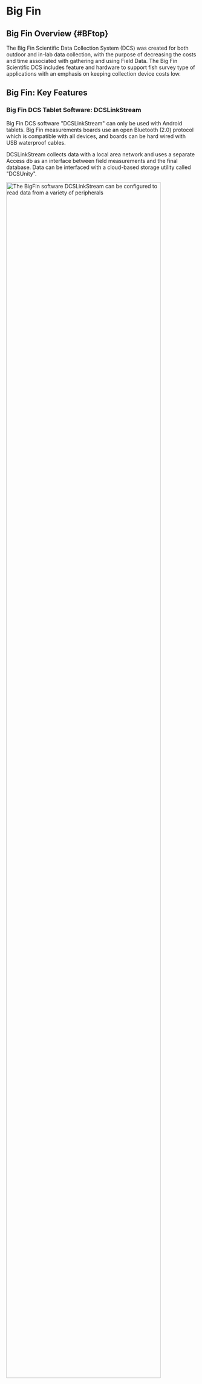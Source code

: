 # Big Fin

## Big Fin Overview  {#BFtop} 

The Big Fin Scientific Data Collection System (DCS) was created for both outdoor and in-lab data collection, with the purpose of decreasing the costs and time associated with gathering and using Field Data. The Big Fin Scientific DCS includes feature and hardware to support fish survey type of applications with an emphasis on keeping collection device costs low.

## Big Fin: Key Features 

### Big Fin DCS Tablet Software: DCSLinkStream 

Big Fin DCS software "DCSLinkStream" can only be used with Android tablets.  Big Fin measurements boards use an open Bluetooth (2.0) protocol which is compatible with all devices, and boards can be hard wired with USB waterproof cables.  

DCSLinkStream collects data with a local area network and uses a separate Access db as an interface between field measurements and the final database. Data can be interfaced with a cloud-based storage utility called "DCSUnity".

<div class="figure">
<img src="images/BigFin/DCS_peripherals.JPG" alt="The BigFin software DCSLinkStream can be configured to read data from a variety of peripherals" width="90%" />
<p class="caption">(\#fig:DCSperi)The BigFin software DCSLinkStream can be configured to read data from a variety of peripherals</p>
</div>

<div class="figure">
<img src="images/BigFin/DCS_layers.JPG" alt="The BigFin software DCSLinkStream is organized into three generic layers that can be customized for the individual application" width="90%" />
<p class="caption">(\#fig:DCSlayr)The BigFin software DCSLinkStream is organized into three generic layers that can be customized for the individual application</p>
</div>


<div class="figure">
<img src="images/BigFin/BigFin3.PNG" alt="Screen shot of the DCSLinkStream form within the 'Batch' layer" width="90%" />
<p class="caption">(\#fig:DCSbatch)Screen shot of the DCSLinkStream form within the 'Batch' layer</p>
</div>

<div class="figure">
<img src="images/BigFin/BigFin1.PNG" alt="Screen shot of the DCSLinkStream form within the 'Record' layer" width="90%" />
<p class="caption">(\#fig:DCSrec)Screen shot of the DCSLinkStream form within the 'Record' layer</p>
</div>


<div class="figure">
<img src="images/BigFin/BigFin5.PNG" alt="Screen shot of the DCSLinkStream form within the 'Record' layer" width="90%" />
<p class="caption">(\#fig:DCSrec2)Screen shot of the DCSLinkStream form within the 'Record' layer</p>
</div>



<div class="figure">
<img src="images/BigFin/DCS_realtime.JPG" alt="The BigFin software DCSLinkStream provides real-time feedback, both in graphical frequencies and tallied data summaries." width="90%" />
<p class="caption">(\#fig:DCSgraph)The BigFin software DCSLinkStream provides real-time feedback, both in graphical frequencies and tallied data summaries.</p>
</div>



<div class="figure">
<img src="images/BigFin/BigFin6.PNG" alt="The BigFin software DCSLinkStream can be configured to read data from a variety of peripherals" width="90%" />
<p class="caption">(\#fig:DCSedit)The BigFin software DCSLinkStream can be configured to read data from a variety of peripherals</p>
</div>



### Big Fin DCS Web Based Tool: DCSUnity

<div class="figure">
<img src="images/BigFin/DCSUnity.JPG" alt="The BigFin DCSUnity software provides a web based data repository and data viewing/organizing interface.  Field data from DSC-LinkStream is automatically pushed to the DCS-Unity online Account." width="90%" />
<p class="caption">(\#fig:DCSunity)The BigFin DCSUnity software provides a web based data repository and data viewing/organizing interface.  Field data from DSC-LinkStream is automatically pushed to the DCS-Unity online Account.</p>
</div>




<div class="figure">
<img src="images/BigFin/Modular.JPG" alt="The BigFin software products and the fish boards may be used separately or configured together" width="90%" />
<p class="caption">(\#fig:BFmod)The BigFin software products and the fish boards may be used separately or configured together</p>
</div>

### Big Fin Digital Data-Capture Boards

Big Fin measurement boards can be manufactured in any length up to the largest size, 2.5 meters. Boards are waterproof, lightweight, rugged, and can wash down easily; Easy to maintain. Big Fin boards interface directly with DCSLinkStream and the user can program many input keys along the board. The measurement resolution of the board is 100 microns. The boards gets calibrated initially and can be re-calibrated in 30 seconds. Drift is temperature dependent but the unit does not drift quickly because the electronics keep it warm and relatively stable. 

<div class="figure">
<img src="images/BigFin/BigFin9.PNG" alt="BigFin CEO Chris Carroll demonstrating the water proof control center of the fish measurement boards" width="90%" />
<p class="caption">(\#fig:BFboard1)BigFin CEO Chris Carroll demonstrating the water proof control center of the fish measurement boards</p>
</div>


<div class="figure">
<img src="images/BigFin/BigFin15.PNG" alt="BigFin CEO Chris Carroll demonstrating the use of the stylis with the programmed short-cut buttons for species or other category." width="90%" />
<p class="caption">(\#fig:BFboard2)BigFin CEO Chris Carroll demonstrating the use of the stylis with the programmed short-cut buttons for species or other category.</p>
</div>




<div class="figure">
<img src="images/BigFin/BigFin10.PNG" alt="BigFin CEO Chris Carroll demonstrating the battery pack on the back of the fish boards which may be changed out if necessary." width="90%" />
<p class="caption">(\#fig:BFboard3)BigFin CEO Chris Carroll demonstrating the battery pack on the back of the fish boards which may be changed out if necessary.</p>
</div>


<div class="figure">
<img src="images/BigFin/fish.PNG" alt="In 2023, business is moving towards selling board specs so client can 3D print the entire board." width="90%" />
<p class="caption">(\#fig:BF3d)In 2023, business is moving towards selling board specs so client can 3D print the entire board.</p>
</div>


<div class="figure">
<img src="images/BigFin/fish2.PNG" alt="In 2023, business is moving towards selling board specs so client can 3D print the entire board." width="90%" />
<p class="caption">(\#fig:BF3d2)In 2023, business is moving towards selling board specs so client can 3D print the entire board.</p>
</div>


## Big Fin: Criteria Tables

###  Big Fin: Forms Options






<div style="border: 1px solid #ddd; padding: 0px; overflow-y: scroll; height:600px; overflow-x: scroll; width:800px; "><table class=" lightable-paper table" style='font-family: "Arial Narrow", arial, helvetica, sans-serif; margin-left: auto; margin-right: auto; font-size: 18px; width: auto !important; margin-left: auto; margin-right: auto;'>
<caption style="font-size: initial !important;">(\#tab:BFform)Forms Options</caption>
 <thead>
  <tr>
   <th style="text-align:left;position: sticky; top:0; background-color: #FFFFFF;position: sticky; top:0; background-color: #FFFFFF;"> Category </th>
   <th style="text-align:left;position: sticky; top:0; background-color: #FFFFFF;position: sticky; top:0; background-color: #FFFFFF;"> Feature </th>
   <th style="text-align:left;position: sticky; top:0; background-color: #FFFFFF;position: sticky; top:0; background-color: #FFFFFF;"> Available </th>
   <th style="text-align:left;position: sticky; top:0; background-color: #FFFFFF;position: sticky; top:0; background-color: #FFFFFF;"> Description </th>
   <th style="text-align:left;position: sticky; top:0; background-color: #FFFFFF;position: sticky; top:0; background-color: #FFFFFF;"> Group Notes </th>
   <th style="text-align:left;position: sticky; top:0; background-color: #FFFFFF;position: sticky; top:0; background-color: #FFFFFF;"> External  Reviews </th>
  </tr>
 </thead>
<tbody>
  <tr>
   <td style="text-align:left;min-width: 2.5cm; font-weight: bold;max-width: 3cm; font-weight: bold;"> Data entry validation/QC </td>
   <td style="text-align:left;min-width: 2.5cm; max-width: 3cm; "> Geo-referencing </td>
   <td style="text-align:left;min-width: 1.5cm; max-width: 2cm; "> Yes </td>
   <td style="text-align:left;min-width: 2cm; max-width: 5cm; "> Can read any data in a NMEA data stream and/or can record continuous GPS data. </td>
   <td style="text-align:left;min-width: 2cm; max-width: 5cm; ">  </td>
   <td style="text-align:left;min-width: 2cm; max-width: 5cm; ">  </td>
  </tr>
  <tr>
   <td style="text-align:left;min-width: 2.5cm; font-weight: bold;max-width: 3cm; font-weight: bold;">  </td>
   <td style="text-align:left;min-width: 2.5cm; max-width: 3cm; "> Constrained choices from a list </td>
   <td style="text-align:left;min-width: 1.5cm; max-width: 2cm; "> Yes </td>
   <td style="text-align:left;min-width: 2cm; max-width: 5cm; "> User entries can be constrained via drop-down boxes, allowed-entry lists, or range checks. </td>
   <td style="text-align:left;min-width: 2cm; max-width: 5cm; ">  </td>
   <td style="text-align:left;min-width: 2cm; max-width: 5cm; ">  </td>
  </tr>
  <tr>
   <td style="text-align:left;min-width: 2.5cm; font-weight: bold;max-width: 3cm; font-weight: bold;">  </td>
   <td style="text-align:left;min-width: 2.5cm; max-width: 3cm; "> Rules guiding answer series (e.g., “Conditional Questions” and “Skips”) </td>
   <td style="text-align:left;min-width: 1.5cm; max-width: 2cm; "> Yes </td>
   <td style="text-align:left;min-width: 2cm; max-width: 5cm; "> Data fields can appear or disappear based on entries made in other fields.   Data fields can be defined as ‘required.’  Data fields can appear or disappear based on entries made in other fields. </td>
   <td style="text-align:left;min-width: 2cm; max-width: 5cm; ">  </td>
   <td style="text-align:left;min-width: 2cm; max-width: 5cm; ">  </td>
  </tr>
  <tr>
   <td style="text-align:left;min-width: 2.5cm; font-weight: bold;max-width: 3cm; font-weight: bold;">  </td>
   <td style="text-align:left;min-width: 2.5cm; max-width: 3cm; "> Constrained choices from an external table or set of rules </td>
   <td style="text-align:left;min-width: 1.5cm; max-width: 2cm; "> Yes </td>
   <td style="text-align:left;min-width: 2cm; max-width: 5cm; "> Can compute responses; For example, entered weight data can be checked against predicted values from species-specific l-w regression parameters. </td>
   <td style="text-align:left;min-width: 2cm; max-width: 5cm; ">  </td>
   <td style="text-align:left;min-width: 2cm; max-width: 5cm; ">  </td>
  </tr>
  <tr>
   <td style="text-align:left;min-width: 2.5cm; font-weight: bold;max-width: 3cm; font-weight: bold;">  </td>
   <td style="text-align:left;min-width: 2.5cm; max-width: 3cm; "> Form Version Control </td>
   <td style="text-align:left;min-width: 1.5cm; max-width: 2cm; "> Yes </td>
   <td style="text-align:left;min-width: 2cm; max-width: 5cm; ">  </td>
   <td style="text-align:left;min-width: 2cm; max-width: 5cm; ">  </td>
   <td style="text-align:left;min-width: 2cm; max-width: 5cm; ">  </td>
  </tr>
  <tr>
   <td style="text-align:left;min-width: 2.5cm; font-weight: bold;max-width: 3cm; font-weight: bold;">  </td>
   <td style="text-align:left;min-width: 2.5cm; max-width: 3cm; "> Real-time Data Review </td>
   <td style="text-align:left;min-width: 1.5cm; max-width: 2cm; "> Yes </td>
   <td style="text-align:left;min-width: 2cm; max-width: 5cm; "> There are several ways to view entered data. </td>
   <td style="text-align:left;min-width: 2cm; max-width: 5cm; ">  </td>
   <td style="text-align:left;min-width: 2cm; max-width: 5cm; ">  </td>
  </tr>
  <tr>
   <td style="text-align:left;min-width: 2.5cm; font-weight: bold;max-width: 3cm; font-weight: bold;">  </td>
   <td style="text-align:left;min-width: 2.5cm; max-width: 3cm; "> Real-time Edit (“on the fly”) </td>
   <td style="text-align:left;min-width: 1.5cm; max-width: 2cm; "> Yes </td>
   <td style="text-align:left;min-width: 2cm; max-width: 5cm; "> Data can be altered either within the FEED application or directly in the Access data base </td>
   <td style="text-align:left;min-width: 2cm; max-width: 5cm; ">  </td>
   <td style="text-align:left;min-width: 2cm; max-width: 5cm; ">  </td>
  </tr>
  <tr>
   <td style="text-align:left;min-width: 2.5cm; font-weight: bold;max-width: 3cm; font-weight: bold;"> Ease of Form Development </td>
   <td style="text-align:left;min-width: 2.5cm; max-width: 3cm; "> Intuitive form design tool </td>
   <td style="text-align:left;min-width: 1.5cm; max-width: 2cm; "> No </td>
   <td style="text-align:left;min-width: 2cm; max-width: 5cm; "> The software interprets instructions from a clear text file written in a proprietary scripting language. These instructions tell the software how to interact with the bespoke MS Access data base and with any external devices as well as how to present data screens to the users. </td>
   <td style="text-align:left;min-width: 2cm; max-width: 5cm; ">  </td>
   <td style="text-align:left;min-width: 2cm; max-width: 5cm; ">  </td>
  </tr>
  <tr>
   <td style="text-align:left;min-width: 2.5cm; font-weight: bold;max-width: 3cm; font-weight: bold;">  </td>
   <td style="text-align:left;min-width: 2.5cm; max-width: 3cm; "> Coding language required? </td>
   <td style="text-align:left;min-width: 1.5cm; max-width: 2cm; "> Yes </td>
   <td style="text-align:left;min-width: 2cm; max-width: 5cm; "> See above </td>
   <td style="text-align:left;min-width: 2cm; max-width: 5cm; ">  </td>
   <td style="text-align:left;min-width: 2cm; max-width: 5cm; ">  </td>
  </tr>
  <tr>
   <td style="text-align:left;min-width: 2.5cm; font-weight: bold;max-width: 3cm; font-weight: bold;">  </td>
   <td style="text-align:left;min-width: 2.5cm; max-width: 3cm; "> Different styles of question types </td>
   <td style="text-align:left;min-width: 1.5cm; max-width: 2cm; "> Yes </td>
   <td style="text-align:left;min-width: 2cm; max-width: 5cm; ">  </td>
   <td style="text-align:left;min-width: 2cm; max-width: 5cm; ">  </td>
   <td style="text-align:left;min-width: 2cm; max-width: 5cm; ">  </td>
  </tr>
  <tr>
   <td style="text-align:left;min-width: 2.5cm; font-weight: bold;max-width: 3cm; font-weight: bold;">  </td>
   <td style="text-align:left;min-width: 2.5cm; max-width: 3cm; "> Flexibility to configure in a logical order for field entry (e.g., nested desgin) </td>
   <td style="text-align:left;min-width: 1.5cm; max-width: 2cm; "> Yes </td>
   <td style="text-align:left;min-width: 2cm; max-width: 5cm; "> Each application is customized according to the survey’s needs and specifications. </td>
   <td style="text-align:left;min-width: 2cm; max-width: 5cm; ">  </td>
   <td style="text-align:left;min-width: 2cm; max-width: 5cm; ">  </td>
  </tr>
  <tr>
   <td style="text-align:left;min-width: 2.5cm; font-weight: bold;max-width: 3cm; font-weight: bold;"> Other IEP Survey needs </td>
   <td style="text-align:left;min-width: 2.5cm; max-width: 3cm; "> Permissions Management </td>
   <td style="text-align:left;min-width: 1.5cm; max-width: 2cm; "> No </td>
   <td style="text-align:left;min-width: 2cm; max-width: 5cm; "> Permissions management is not a feature. </td>
   <td style="text-align:left;min-width: 2cm; max-width: 5cm; ">  </td>
   <td style="text-align:left;min-width: 2cm; max-width: 5cm; ">  </td>
  </tr>
  <tr>
   <td style="text-align:left;min-width: 2.5cm; font-weight: bold;max-width: 3cm; font-weight: bold;">  </td>
   <td style="text-align:left;min-width: 2.5cm; max-width: 3cm; "> Muti-users of an app </td>
   <td style="text-align:left;min-width: 1.5cm; max-width: 2cm; "> Yes </td>
   <td style="text-align:left;min-width: 2cm; max-width: 5cm; ">  </td>
   <td style="text-align:left;min-width: 2cm; max-width: 5cm; ">  </td>
   <td style="text-align:left;min-width: 2cm; max-width: 5cm; ">  </td>
  </tr>
  <tr>
   <td style="text-align:left;min-width: 2.5cm; font-weight: bold;max-width: 3cm; font-weight: bold;">  </td>
   <td style="text-align:left;min-width: 2.5cm; max-width: 3cm; "> Off-line capacity </td>
   <td style="text-align:left;min-width: 1.5cm; max-width: 2cm; "> Yes </td>
   <td style="text-align:left;min-width: 2cm; max-width: 5cm; ">  </td>
   <td style="text-align:left;min-width: 2cm; max-width: 5cm; ">  </td>
   <td style="text-align:left;min-width: 2cm; max-width: 5cm; ">  </td>
  </tr>
  <tr>
   <td style="text-align:left;min-width: 2.5cm; font-weight: bold;max-width: 3cm; font-weight: bold;"> User Accessability </td>
   <td style="text-align:left;min-width: 2.5cm; max-width: 3cm; "> Multiple-language options </td>
   <td style="text-align:left;min-width: 1.5cm; max-width: 2cm; "> No </td>
   <td style="text-align:left;min-width: 2cm; max-width: 5cm; ">  </td>
   <td style="text-align:left;min-width: 2cm; max-width: 5cm; ">  </td>
   <td style="text-align:left;min-width: 2cm; max-width: 5cm; ">  </td>
  </tr>
  <tr>
   <td style="text-align:left;min-width: 2.5cm; font-weight: bold;max-width: 3cm; font-weight: bold;">  </td>
   <td style="text-align:left;min-width: 2.5cm; max-width: 3cm; "> Font adjustment/Speak-to-text </td>
   <td style="text-align:left;min-width: 1.5cm; max-width: 2cm; "> No </td>
   <td style="text-align:left;min-width: 2cm; max-width: 5cm; ">  </td>
   <td style="text-align:left;min-width: 2cm; max-width: 5cm; ">  </td>
   <td style="text-align:left;min-width: 2cm; max-width: 5cm; ">  </td>
  </tr>
</tbody>
</table></div>





### Big Fin: Data Interface {#BFdat}


<div style="border: 1px solid #ddd; padding: 0px; overflow-y: scroll; height:600px; overflow-x: scroll; width:800px; "><table class=" lightable-paper table" style='font-family: "Arial Narrow", arial, helvetica, sans-serif; margin-left: auto; margin-right: auto; font-size: 18px; width: auto !important; margin-left: auto; margin-right: auto;'>
<caption style="font-size: initial !important;">(\#tab:BFdat)Data Interface Options</caption>
 <thead>
  <tr>
   <th style="text-align:left;position: sticky; top:0; background-color: #FFFFFF;position: sticky; top:0; background-color: #FFFFFF;"> Category </th>
   <th style="text-align:left;position: sticky; top:0; background-color: #FFFFFF;position: sticky; top:0; background-color: #FFFFFF;"> Feature </th>
   <th style="text-align:left;position: sticky; top:0; background-color: #FFFFFF;position: sticky; top:0; background-color: #FFFFFF;"> Available </th>
   <th style="text-align:left;position: sticky; top:0; background-color: #FFFFFF;position: sticky; top:0; background-color: #FFFFFF;"> Description </th>
   <th style="text-align:left;position: sticky; top:0; background-color: #FFFFFF;position: sticky; top:0; background-color: #FFFFFF;"> Group Notes </th>
   <th style="text-align:left;position: sticky; top:0; background-color: #FFFFFF;position: sticky; top:0; background-color: #FFFFFF;"> External  Reviews </th>
  </tr>
 </thead>
<tbody>
  <tr>
   <td style="text-align:left;min-width: 2.5cm; font-weight: bold;max-width: 3cm; font-weight: bold;"> Database interface </td>
   <td style="text-align:left;min-width: 2.5cm; max-width: 3cm; "> Cloud-storage </td>
   <td style="text-align:left;min-width: 1.5cm; max-width: 2cm; "> Yes </td>
   <td style="text-align:left;min-width: 2cm; max-width: 5cm; "> Field data can be interfaced with a cloud-based storage utility called "DCSUnity". </td>
   <td style="text-align:left;min-width: 2cm; max-width: 5cm; ">  </td>
   <td style="text-align:left;min-width: 2cm; max-width: 5cm; ">  </td>
  </tr>
  <tr>
   <td style="text-align:left;min-width: 2.5cm; font-weight: bold;max-width: 3cm; font-weight: bold;">  </td>
   <td style="text-align:left;min-width: 2.5cm; max-width: 3cm; "> Direct integration with database </td>
   <td style="text-align:left;min-width: 1.5cm; max-width: 2cm; "> Yes </td>
   <td style="text-align:left;min-width: 2cm; max-width: 5cm; "> DCSLinkStream collects data with a local area network and uses a separate Access db as an interface between field measurements and a final database.  The transfer to a final database  would have to be configured separately.  Big Fin offers specific configuration services for a techician service fee. </td>
   <td style="text-align:left;min-width: 2cm; max-width: 5cm; ">  </td>
   <td style="text-align:left;min-width: 2cm; max-width: 5cm; ">  </td>
  </tr>
  <tr>
   <td style="text-align:left;min-width: 2.5cm; font-weight: bold;max-width: 3cm; font-weight: bold;">  </td>
   <td style="text-align:left;min-width: 2.5cm; max-width: 3cm; "> Integrate data from local tables </td>
   <td style="text-align:left;min-width: 1.5cm; max-width: 2cm; "> Yes </td>
   <td style="text-align:left;min-width: 2cm; max-width: 5cm; "> See above. </td>
   <td style="text-align:left;min-width: 2cm; max-width: 5cm; ">  </td>
   <td style="text-align:left;min-width: 2cm; max-width: 5cm; ">  </td>
  </tr>
  <tr>
   <td style="text-align:left;min-width: 2.5cm; font-weight: bold;max-width: 3cm; font-weight: bold;"> Edit after transfer </td>
   <td style="text-align:left;min-width: 2.5cm; max-width: 3cm; "> Editing data ‘on-the-fly’ (data already submitted) </td>
   <td style="text-align:left;min-width: 1.5cm; max-width: 2cm; "> Yes </td>
   <td style="text-align:left;min-width: 2cm; max-width: 5cm; "> Edit interface is available.  Editing cannot be done within a listing, but has to be done through an edit interface (see Figure 9.7) </td>
   <td style="text-align:left;min-width: 2cm; max-width: 5cm; ">  </td>
   <td style="text-align:left;min-width: 2cm; max-width: 5cm; ">  </td>
  </tr>
  <tr>
   <td style="text-align:left;min-width: 2.5cm; font-weight: bold;max-width: 3cm; font-weight: bold;"> Data format </td>
   <td style="text-align:left;min-width: 2.5cm; max-width: 3cm; "> Open (standard) format output </td>
   <td style="text-align:left;min-width: 1.5cm; max-width: 2cm; "> Yes </td>
   <td style="text-align:left;min-width: 2cm; max-width: 5cm; "> Data exported from DCSLinkStream is as .CSV files. </td>
   <td style="text-align:left;min-width: 2cm; max-width: 5cm; ">  </td>
   <td style="text-align:left;min-width: 2cm; max-width: 5cm; ">  </td>
  </tr>
  <tr>
   <td style="text-align:left;min-width: 2.5cm; font-weight: bold;max-width: 3cm; font-weight: bold;">  </td>
   <td style="text-align:left;min-width: 2.5cm; max-width: 3cm; "> Data format logical / useable </td>
   <td style="text-align:left;min-width: 1.5cm; max-width: 2cm; "> Yes </td>
   <td style="text-align:left;min-width: 2cm; max-width: 5cm; "> Data exported from DCSLinkStream is formated in relational tables relative to the 3 main storage layers: study layer, batch layer and individual record layer. </td>
   <td style="text-align:left;min-width: 2cm; max-width: 5cm; ">  </td>
   <td style="text-align:left;min-width: 2cm; max-width: 5cm; ">  </td>
  </tr>
  <tr>
   <td style="text-align:left;min-width: 2.5cm; font-weight: bold;max-width: 3cm; font-weight: bold;"> Data transfer </td>
   <td style="text-align:left;min-width: 2.5cm; max-width: 3cm; "> Real-time data transfer </td>
   <td style="text-align:left;min-width: 1.5cm; max-width: 2cm; "> Yes </td>
   <td style="text-align:left;min-width: 2cm; max-width: 5cm; "> Big Fin DCSLinkStream software automatically sends all its data to DCSUnity in real-time. </td>
   <td style="text-align:left;min-width: 2cm; max-width: 5cm; ">  </td>
   <td style="text-align:left;min-width: 2cm; max-width: 5cm; ">  </td>
  </tr>
  <tr>
   <td style="text-align:left;min-width: 2.5cm; font-weight: bold;max-width: 3cm; font-weight: bold;">  </td>
   <td style="text-align:left;min-width: 2.5cm; max-width: 3cm; "> Cloud connectivity &amp; back up </td>
   <td style="text-align:left;min-width: 1.5cm; max-width: 2cm; "> Yes </td>
   <td style="text-align:left;min-width: 2cm; max-width: 5cm; "> Big Fin DCSUnity software is a cloud-based storage, web accessable utility. </td>
   <td style="text-align:left;min-width: 2cm; max-width: 5cm; ">  </td>
   <td style="text-align:left;min-width: 2cm; max-width: 5cm; ">  </td>
  </tr>
  <tr>
   <td style="text-align:left;min-width: 2.5cm; font-weight: bold;max-width: 3cm; font-weight: bold;"> Data change logs </td>
   <td style="text-align:left;min-width: 2.5cm; max-width: 3cm; "> Audit trails (data version control) </td>
   <td style="text-align:left;min-width: 1.5cm; max-width: 2cm; "> ? </td>
   <td style="text-align:left;min-width: 2cm; max-width: 5cm; ">  </td>
   <td style="text-align:left;min-width: 2cm; max-width: 5cm; ">  </td>
   <td style="text-align:left;min-width: 2cm; max-width: 5cm; ">  </td>
  </tr>
</tbody>
</table></div>



###  Big Fin: Photo Integration and External Sensors {#BFpho}


<div style="border: 1px solid #ddd; padding: 0px; overflow-y: scroll; height:600px; overflow-x: scroll; width:800px; "><table class=" lightable-paper table" style='font-family: "Arial Narrow", arial, helvetica, sans-serif; margin-left: auto; margin-right: auto; font-size: 18px; width: auto !important; margin-left: auto; margin-right: auto;'>
<caption style="font-size: initial !important;">(\#tab:BFphot)Photo Integration and External Sensors</caption>
 <thead>
  <tr>
   <th style="text-align:left;position: sticky; top:0; background-color: #FFFFFF;position: sticky; top:0; background-color: #FFFFFF;"> Category </th>
   <th style="text-align:left;position: sticky; top:0; background-color: #FFFFFF;position: sticky; top:0; background-color: #FFFFFF;"> Feature </th>
   <th style="text-align:left;position: sticky; top:0; background-color: #FFFFFF;position: sticky; top:0; background-color: #FFFFFF;"> Available </th>
   <th style="text-align:left;position: sticky; top:0; background-color: #FFFFFF;position: sticky; top:0; background-color: #FFFFFF;"> Description </th>
   <th style="text-align:left;position: sticky; top:0; background-color: #FFFFFF;position: sticky; top:0; background-color: #FFFFFF;"> Group Notes </th>
   <th style="text-align:left;position: sticky; top:0; background-color: #FFFFFF;position: sticky; top:0; background-color: #FFFFFF;"> External  Reviews </th>
  </tr>
 </thead>
<tbody>
  <tr>
   <td style="text-align:left;min-width: 2.5cm; font-weight: bold;max-width: 3.5cm; font-weight: bold;"> Photo Integration </td>
   <td style="text-align:left;min-width: 2.5cm; max-width: 4cm; "> Collect photo &amp; assoc. with element </td>
   <td style="text-align:left;min-width: 2cm; max-width: 2.5cm; "> ? </td>
   <td style="text-align:left;min-width: 4cm; max-width: 5.5cm; ">  </td>
   <td style="text-align:left;min-width: 4cm; max-width: 5.5cm; ">  </td>
   <td style="text-align:left;">  </td>
  </tr>
  <tr>
   <td style="text-align:left;min-width: 2.5cm; font-weight: bold;max-width: 3.5cm; font-weight: bold;">  </td>
   <td style="text-align:left;min-width: 2.5cm; max-width: 4cm; "> Ease of interface </td>
   <td style="text-align:left;min-width: 2cm; max-width: 2.5cm; "> ? </td>
   <td style="text-align:left;min-width: 4cm; max-width: 5.5cm; ">  </td>
   <td style="text-align:left;min-width: 4cm; max-width: 5.5cm; ">  </td>
   <td style="text-align:left;">  </td>
  </tr>
  <tr>
   <td style="text-align:left;min-width: 2.5cm; font-weight: bold;max-width: 3.5cm; font-weight: bold;">  </td>
   <td style="text-align:left;min-width: 2.5cm; max-width: 4cm; "> Multi-photo per element (and # limit) </td>
   <td style="text-align:left;min-width: 2cm; max-width: 2.5cm; "> ? </td>
   <td style="text-align:left;min-width: 4cm; max-width: 5.5cm; ">  </td>
   <td style="text-align:left;min-width: 4cm; max-width: 5.5cm; ">  </td>
   <td style="text-align:left;">  </td>
  </tr>
  <tr>
   <td style="text-align:left;min-width: 2.5cm; font-weight: bold;max-width: 3.5cm; font-weight: bold;">  </td>
   <td style="text-align:left;min-width: 2.5cm; max-width: 4cm; "> Drawing-on/ Annotating photo </td>
   <td style="text-align:left;min-width: 2cm; max-width: 2.5cm; "> ? </td>
   <td style="text-align:left;min-width: 4cm; max-width: 5.5cm; ">  </td>
   <td style="text-align:left;min-width: 4cm; max-width: 5.5cm; ">  </td>
   <td style="text-align:left;">  </td>
  </tr>
  <tr>
   <td style="text-align:left;min-width: 2.5cm; font-weight: bold;max-width: 3.5cm; font-weight: bold;"> X-tern sensors </td>
   <td style="text-align:left;min-width: 2.5cm; max-width: 4cm; "> GPS from device </td>
   <td style="text-align:left;min-width: 2cm; max-width: 2.5cm; "> Yes </td>
   <td style="text-align:left;min-width: 4cm; max-width: 5.5cm; "> DCSLinStream is designed to interface smoothly with many peripheral types, including navigation devices. </td>
   <td style="text-align:left;min-width: 4cm; max-width: 5.5cm; ">  </td>
   <td style="text-align:left;">  </td>
  </tr>
  <tr>
   <td style="text-align:left;min-width: 2.5cm; font-weight: bold;max-width: 3.5cm; font-weight: bold;">  </td>
   <td style="text-align:left;min-width: 2.5cm; max-width: 4cm; "> Integrate data from bar codes </td>
   <td style="text-align:left;min-width: 2cm; max-width: 2.5cm; "> Yes </td>
   <td style="text-align:left;min-width: 4cm; max-width: 5.5cm; "> DCSLinStream is designed to interface smoothly with many peripheral types, including barcode readers. </td>
   <td style="text-align:left;min-width: 4cm; max-width: 5.5cm; ">  </td>
   <td style="text-align:left;">  </td>
  </tr>
  <tr>
   <td style="text-align:left;min-width: 2.5cm; font-weight: bold;max-width: 3.5cm; font-weight: bold;">  </td>
   <td style="text-align:left;min-width: 2.5cm; max-width: 4cm; "> Integrate data from external sensors </td>
   <td style="text-align:left;min-width: 2cm; max-width: 2.5cm; ">  </td>
   <td style="text-align:left;min-width: 4cm; max-width: 5.5cm; ">  </td>
   <td style="text-align:left;min-width: 4cm; max-width: 5.5cm; ">  </td>
   <td style="text-align:left;">  </td>
  </tr>
</tbody>
</table></div>





###  Big Fin:  Hardware Platforms  {#BFhrd}

<div style="border: 1px solid #ddd; padding: 0px; overflow-y: scroll; height:600px; overflow-x: scroll; width:800px; "><table class=" lightable-paper table" style='font-family: "Arial Narrow", arial, helvetica, sans-serif; margin-left: auto; margin-right: auto; font-size: 18px; width: auto !important; margin-left: auto; margin-right: auto;'>
<caption style="font-size: initial !important;">(\#tab:BFhard)Hardware Platform Options</caption>
 <thead>
  <tr>
   <th style="text-align:left;position: sticky; top:0; background-color: #FFFFFF;position: sticky; top:0; background-color: #FFFFFF;"> Feature </th>
   <th style="text-align:left;position: sticky; top:0; background-color: #FFFFFF;position: sticky; top:0; background-color: #FFFFFF;"> Available </th>
   <th style="text-align:left;position: sticky; top:0; background-color: #FFFFFF;position: sticky; top:0; background-color: #FFFFFF;"> Group Notes </th>
   <th style="text-align:left;position: sticky; top:0; background-color: #FFFFFF;position: sticky; top:0; background-color: #FFFFFF;"> External  Reviews </th>
  </tr>
 </thead>
<tbody>
  <tr>
   <td style="text-align:left;min-width: 7cm; font-weight: bold;max-width: 8cm; font-weight: bold;"> Smart Phones and Tablets </td>
   <td style="text-align:left;min-width: 3cm; max-width: 3.5cm; ">  </td>
   <td style="text-align:left;min-width: 4.5cm; max-width: 5cm; ">  </td>
   <td style="text-align:left;min-width: 4.5cm; max-width: 5cm; ">  </td>
  </tr>
  <tr>
   <td style="text-align:left;min-width: 7cm; font-weight: bold;max-width: 8cm; font-weight: bold;"> -      iOS (phone and tablet) </td>
   <td style="text-align:left;min-width: 3cm; max-width: 3.5cm; "> No </td>
   <td style="text-align:left;min-width: 4.5cm; max-width: 5cm; ">  </td>
   <td style="text-align:left;min-width: 4.5cm; max-width: 5cm; ">  </td>
  </tr>
  <tr>
   <td style="text-align:left;min-width: 7cm; font-weight: bold;max-width: 8cm; font-weight: bold;"> -      Android(phone and tablet) </td>
   <td style="text-align:left;min-width: 3cm; max-width: 3.5cm; "> Yes </td>
   <td style="text-align:left;min-width: 4.5cm; max-width: 5cm; ">  </td>
   <td style="text-align:left;min-width: 4.5cm; max-width: 5cm; ">  </td>
  </tr>
  <tr>
   <td style="text-align:left;min-width: 7cm; font-weight: bold;max-width: 8cm; font-weight: bold;"> Desktop/laptop </td>
   <td style="text-align:left;min-width: 3cm; max-width: 3.5cm; ">  </td>
   <td style="text-align:left;min-width: 4.5cm; max-width: 5cm; ">  </td>
   <td style="text-align:left;min-width: 4.5cm; max-width: 5cm; ">  </td>
  </tr>
  <tr>
   <td style="text-align:left;min-width: 7cm; font-weight: bold;max-width: 8cm; font-weight: bold;"> -      Windows 7,8,10, 11 </td>
   <td style="text-align:left;min-width: 3cm; max-width: 3.5cm; "> Yes </td>
   <td style="text-align:left;min-width: 4.5cm; max-width: 5cm; "> Web-based only: DCSUnity </td>
   <td style="text-align:left;min-width: 4.5cm; max-width: 5cm; ">  </td>
  </tr>
  <tr>
   <td style="text-align:left;min-width: 7cm; font-weight: bold;max-width: 8cm; font-weight: bold;"> -      MacOS (computer) </td>
   <td style="text-align:left;min-width: 3cm; max-width: 3.5cm; "> Yes </td>
   <td style="text-align:left;min-width: 4.5cm; max-width: 5cm; "> Web-based only: DCSUnity </td>
   <td style="text-align:left;min-width: 4.5cm; max-width: 5cm; ">  </td>
  </tr>
  <tr>
   <td style="text-align:left;min-width: 7cm; font-weight: bold;max-width: 8cm; font-weight: bold;"> -      Ubuntu Linux </td>
   <td style="text-align:left;min-width: 3cm; max-width: 3.5cm; "> Yes </td>
   <td style="text-align:left;min-width: 4.5cm; max-width: 5cm; "> Web-based only: DCSUnity </td>
   <td style="text-align:left;min-width: 4.5cm; max-width: 5cm; ">  </td>
  </tr>
</tbody>
</table></div>


[Top of section](#BFtop)



### Big Fin: Security Factors {#BFsec}

<div style="border: 1px solid #ddd; padding: 0px; overflow-y: scroll; height:600px; overflow-x: scroll; width:800px; "><table class=" lightable-paper table" style='font-family: "Arial Narrow", arial, helvetica, sans-serif; margin-left: auto; margin-right: auto; font-size: 18px; width: auto !important; margin-left: auto; margin-right: auto;'>
<caption style="font-size: initial !important;">(\#tab:BFsec)Security Factors</caption>
 <thead>
  <tr>
   <th style="text-align:left;position: sticky; top:0; background-color: #FFFFFF;position: sticky; top:0; background-color: #FFFFFF;"> Feature </th>
   <th style="text-align:left;position: sticky; top:0; background-color: #FFFFFF;position: sticky; top:0; background-color: #FFFFFF;"> Available </th>
   <th style="text-align:left;position: sticky; top:0; background-color: #FFFFFF;position: sticky; top:0; background-color: #FFFFFF;"> Description </th>
   <th style="text-align:left;position: sticky; top:0; background-color: #FFFFFF;position: sticky; top:0; background-color: #FFFFFF;"> Group Notes </th>
   <th style="text-align:left;position: sticky; top:0; background-color: #FFFFFF;position: sticky; top:0; background-color: #FFFFFF;"> External  Reviews </th>
  </tr>
 </thead>
<tbody>
  <tr>
   <td style="text-align:left;min-width: 3cm; font-weight: bold;max-width: 4cm; font-weight: bold;"> Where’s the application/product origins from? </td>
   <td style="text-align:left;min-width: 2cm; max-width: 3cm; "> company is moving to Virginia </td>
   <td style="text-align:left;min-width: 3cm; max-width: 4cm; ">  </td>
   <td style="text-align:left;min-width: 4.5cm; max-width: 5cm; ">  </td>
   <td style="text-align:left;min-width: 4.5cm; max-width: 5cm; ">  </td>
  </tr>
  <tr>
   <td style="text-align:left;min-width: 3cm; font-weight: bold;max-width: 4cm; font-weight: bold;"> Is the application Cloud based, and if so, where? </td>
   <td style="text-align:left;min-width: 2cm; max-width: 3cm; "> Yes, .. What service? </td>
   <td style="text-align:left;min-width: 3cm; max-width: 4cm; ">  </td>
   <td style="text-align:left;min-width: 4.5cm; max-width: 5cm; ">  </td>
   <td style="text-align:left;min-width: 4.5cm; max-width: 5cm; ">  </td>
  </tr>
  <tr>
   <td style="text-align:left;min-width: 3cm; font-weight: bold;max-width: 4cm; font-weight: bold;"> Where is the data being stored for the application? </td>
   <td style="text-align:left;min-width: 2cm; max-width: 3cm; "> Initially on the local computer; automatically pushed to the cloud with *DCSUnity </td>
   <td style="text-align:left;min-width: 3cm; max-width: 4cm; ">  </td>
   <td style="text-align:left;min-width: 4.5cm; max-width: 5cm; ">  </td>
   <td style="text-align:left;min-width: 4.5cm; max-width: 5cm; ">  </td>
  </tr>
  <tr>
   <td style="text-align:left;min-width: 3cm; font-weight: bold;max-width: 4cm; font-weight: bold;"> Is the data center FedRAMP certified? </td>
   <td style="text-align:left;min-width: 2cm; max-width: 3cm; "> ? </td>
   <td style="text-align:left;min-width: 3cm; max-width: 4cm; ">  </td>
   <td style="text-align:left;min-width: 4.5cm; max-width: 5cm; ">  </td>
   <td style="text-align:left;min-width: 4.5cm; max-width: 5cm; ">  </td>
  </tr>
  <tr>
   <td style="text-align:left;min-width: 3cm; font-weight: bold;max-width: 4cm; font-weight: bold;"> Online Security measures </td>
   <td style="text-align:left;min-width: 2cm; max-width: 3cm; "> ? </td>
   <td style="text-align:left;min-width: 3cm; max-width: 4cm; ">  </td>
   <td style="text-align:left;min-width: 4.5cm; max-width: 5cm; ">  </td>
   <td style="text-align:left;min-width: 4.5cm; max-width: 5cm; ">  </td>
  </tr>
</tbody>
</table></div>





### Big Fin: Business Model and Customer Support {#BFbus}


<div style="border: 1px solid #ddd; padding: 0px; overflow-y: scroll; height:600px; overflow-x: scroll; width:800px; "><table class=" lightable-paper table" style='font-family: "Arial Narrow", arial, helvetica, sans-serif; margin-left: auto; margin-right: auto; font-size: 18px; width: auto !important; margin-left: auto; margin-right: auto;'>
<caption style="font-size: initial !important;">(\#tab:BFbus)Security Factors</caption>
 <thead>
  <tr>
   <th style="text-align:left;position: sticky; top:0; background-color: #FFFFFF;position: sticky; top:0; background-color: #FFFFFF;"> Feature </th>
   <th style="text-align:left;position: sticky; top:0; background-color: #FFFFFF;position: sticky; top:0; background-color: #FFFFFF;"> Available </th>
   <th style="text-align:left;position: sticky; top:0; background-color: #FFFFFF;position: sticky; top:0; background-color: #FFFFFF;"> Description </th>
   <th style="text-align:left;position: sticky; top:0; background-color: #FFFFFF;position: sticky; top:0; background-color: #FFFFFF;"> Group Notes </th>
   <th style="text-align:left;position: sticky; top:0; background-color: #FFFFFF;position: sticky; top:0; background-color: #FFFFFF;"> External  Reviews </th>
  </tr>
 </thead>
<tbody>
  <tr>
   <td style="text-align:left;min-width: 3cm; font-weight: bold;max-width: 4cm; font-weight: bold;"> Price (Option 1) </td>
   <td style="text-align:left;min-width: 2cm; max-width: 3cm; ">  </td>
   <td style="text-align:left;min-width: 3cm; max-width: 4cm; "> ? </td>
   <td style="text-align:left;min-width: 4.5cm; max-width: 5cm; ">  </td>
   <td style="text-align:left;min-width: 4.5cm; max-width: 5cm; ">  </td>
  </tr>
  <tr>
   <td style="text-align:left;min-width: 3cm; font-weight: bold;max-width: 4cm; font-weight: bold;"> Price (Option 2) </td>
   <td style="text-align:left;min-width: 2cm; max-width: 3cm; ">  </td>
   <td style="text-align:left;min-width: 3cm; max-width: 4cm; "> ? </td>
   <td style="text-align:left;min-width: 4.5cm; max-width: 5cm; ">  </td>
   <td style="text-align:left;min-width: 4.5cm; max-width: 5cm; ">  </td>
  </tr>
  <tr>
   <td style="text-align:left;min-width: 3cm; font-weight: bold;max-width: 4cm; font-weight: bold;"> Business model </td>
   <td style="text-align:left;min-width: 2cm; max-width: 3cm; ">  </td>
   <td style="text-align:left;min-width: 3cm; max-width: 4cm; ">  </td>
   <td style="text-align:left;min-width: 4.5cm; max-width: 5cm; ">  </td>
   <td style="text-align:left;min-width: 4.5cm; max-width: 5cm; ">  </td>
  </tr>
  <tr>
   <td style="text-align:left;min-width: 3cm; font-weight: bold;max-width: 4cm; font-weight: bold;"> Technical Support </td>
   <td style="text-align:left;min-width: 2cm; max-width: 3cm; ">  </td>
   <td style="text-align:left;min-width: 3cm; max-width: 4cm; ">  </td>
   <td style="text-align:left;min-width: 4.5cm; max-width: 5cm; ">  </td>
   <td style="text-align:left;min-width: 4.5cm; max-width: 5cm; ">  </td>
  </tr>
</tbody>
</table></div>



[Top of section](#BFtop)






